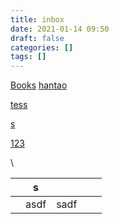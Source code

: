 ```yaml
---
title: inbox
date: 2021-01-14 09:50
draft: false
categories: []
tags: []
---
```


[Books](books)
[hantao](hantao)

[tess](111)

[s](s)

[123](123)

\

|   | s    |      |   |   |
|---|------|------|---|---|
|   | asdf | sadf |   |   |
